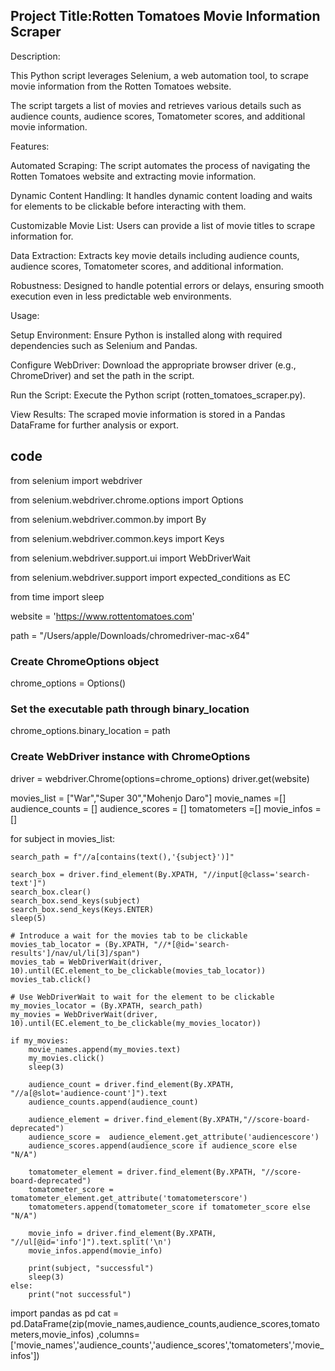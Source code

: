 ## Project Title:Rotten Tomatoes Movie Information Scraper

Description:

This Python script leverages Selenium, a web automation tool, to scrape movie information from the Rotten Tomatoes website.

The script targets a list of movies and retrieves various details such as audience counts, audience scores, Tomatometer scores, and additional movie information.

Features:

Automated Scraping: The script automates the process of navigating the Rotten Tomatoes website and extracting movie information.

Dynamic Content Handling: It handles dynamic content loading and waits for elements to be clickable before interacting with them.

Customizable Movie List: Users can provide a list of movie titles to scrape information for.

Data Extraction: Extracts key movie details including audience counts, audience scores, Tomatometer scores, and additional information.

Robustness: Designed to handle potential errors or delays, ensuring smooth execution even in less predictable web environments.

Usage:

Setup Environment: Ensure Python is installed along with required dependencies such as Selenium and Pandas.

Configure WebDriver: Download the appropriate browser driver (e.g., ChromeDriver) and set the path in the script.

Run the Script: Execute the Python script (rotten_tomatoes_scraper.py).

View Results: The scraped movie information is stored in a Pandas DataFrame for further analysis or export.


## code 

from selenium import webdriver

from selenium.webdriver.chrome.options import Options

from selenium.webdriver.common.by import By

from selenium.webdriver.common.keys import Keys

from selenium.webdriver.support.ui import WebDriverWait

from selenium.webdriver.support import expected_conditions as EC

from time import sleep

website = 'https://www.rottentomatoes.com'

path = "/Users/apple/Downloads/chromedriver-mac-x64"

### Create ChromeOptions object
chrome_options = Options()

### Set the executable path through binary_location
chrome_options.binary_location = path

### Create WebDriver instance with ChromeOptions
driver = webdriver.Chrome(options=chrome_options)
driver.get(website)

movies_list = ["War","Super 30","Mohenjo Daro"]
movie_names =[]
audience_counts = []
audience_scores = []
tomatometers =[]
movie_infos = []

for subject in movies_list:

    search_path = f"//a[contains(text(),'{subject}')]"

    search_box = driver.find_element(By.XPATH, "//input[@class='search-text']")
    search_box.clear()
    search_box.send_keys(subject)
    search_box.send_keys(Keys.ENTER)
    sleep(5)

    # Introduce a wait for the movies tab to be clickable
    movies_tab_locator = (By.XPATH, "//*[@id='search-results']/nav/ul/li[3]/span")
    movies_tab = WebDriverWait(driver, 10).until(EC.element_to_be_clickable(movies_tab_locator))
    movies_tab.click()

    # Use WebDriverWait to wait for the element to be clickable
    my_movies_locator = (By.XPATH, search_path)
    my_movies = WebDriverWait(driver, 10).until(EC.element_to_be_clickable(my_movies_locator))

    if my_movies:
        movie_names.append(my_movies.text)
        my_movies.click()
        sleep(3)

        audience_count = driver.find_element(By.XPATH, "//a[@slot='audience-count']").text
        audience_counts.append(audience_count)
        
        audience_element = driver.find_element(By.XPATH,"//score-board-deprecated")
        audience_score =  audience_element.get_attribute('audiencescore')
        audience_scores.append(audience_score if audience_score else "N/A")

        tomatometer_element = driver.find_element(By.XPATH, "//score-board-deprecated")
        tomatometer_score = tomatometer_element.get_attribute('tomatometerscore')
        tomatometers.append(tomatometer_score if tomatometer_score else "N/A")

        movie_info = driver.find_element(By.XPATH, "//ul[@id='info']").text.split('\n')
        movie_infos.append(movie_info)

        print(subject, "successful")
        sleep(3)
    else:
        print("not successful")

import pandas as pd
cat = pd.DataFrame(zip(movie_names,audience_counts,audience_scores,tomatometers,movie_infos)
                  ,columns=['movie_names','audience_counts','audience_scores','tomatometers','movie_infos'])





